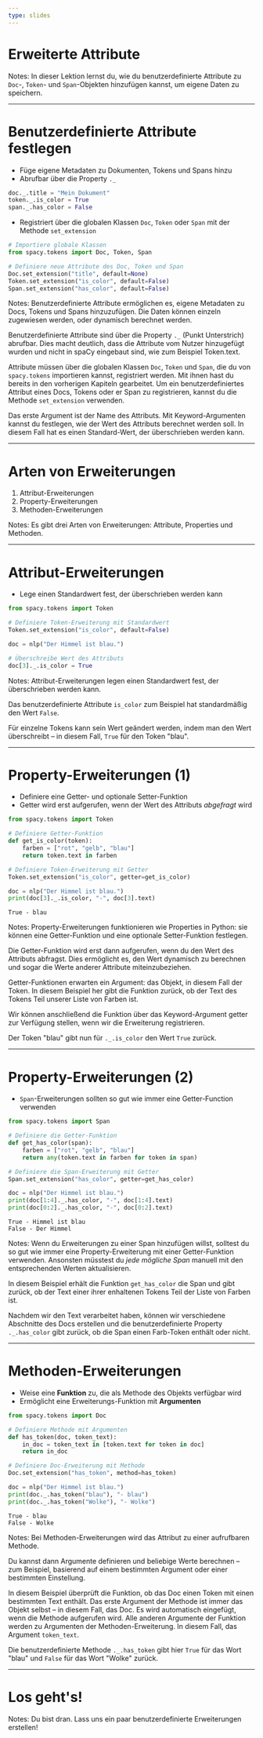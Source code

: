 ```yaml
---
type: slides
---
```


# Erweiterte Attribute

Notes: In dieser Lektion lernst du, wie du benutzerdefinierte Attribute zu
`Doc`-, `Token`- und `Span`-Objekten hinzufügen kannst, um eigene Daten zu
speichern.

---

# Benutzerdefinierte Attribute festlegen

- Füge eigene Metadaten zu Dokumenten, Tokens und Spans hinzu
- Abrufbar über die Property `._`

```python
doc._.title = "Mein Dokument"
token._.is_color = True
span._.has_color = False
```

- Registriert über die globalen Klassen `Doc`, `Token` oder `Span` mit der
  Methode `set_extension`

```python
# Importiere globale Klassen
from spacy.tokens import Doc, Token, Span

# Definiere neue Attribute des Doc, Token und Span
Doc.set_extension("title", default=None)
Token.set_extension("is_color", default=False)
Span.set_extension("has_color", default=False)
```

Notes: Benutzerdefinierte Attribute ermöglichen es, eigene Metadaten zu Docs,
Tokens und Spans hinzuzufügen. Die Daten können einzeln zugewiesen werden, oder
dynamisch berechnet werden.

Benutzerdefinierte Attribute sind über die Property `._` (Punkt Unterstrich)
abrufbar. Dies macht deutlich, dass die Attribute vom Nutzer hinzugefügt wurden
und nicht in spaCy eingebaut sind, wie zum Beispiel Token.text.

Attribute müssen über die globalen Klassen `Doc`, `Token` und `Span`, die du von
`spacy.tokens` importieren kannst, registriert werden. Mit ihnen hast du bereits
in den vorherigen Kapiteln gearbeitet. Um ein benutzerdefiniertes Attribut eines
Docs, Tokens oder er Span zu registrieren, kannst du die Methode `set_extension`
verwenden.

Das erste Argument ist der Name des Attributs. Mit Keyword-Argumenten kannst du
festlegen, wie der Wert des Attributs berechnet werden soll. In diesem Fall hat
es einen Standard-Wert, der überschrieben werden kann.

---

# Arten von Erweiterungen

1. Attribut-Erweiterungen
2. Property-Erweiterungen
3. Methoden-Erweiterungen

Notes: Es gibt drei Arten von Erweiterungen: Attribute, Properties und Methoden.

---

# Attribut-Erweiterungen

- Lege einen Standardwert fest, der überschrieben werden kann

```python
from spacy.tokens import Token

# Definiere Token-Erweiterung mit Standardwert
Token.set_extension("is_color", default=False)

doc = nlp("Der Himmel ist blau.")

# Überschreibe Wert des Attributs
doc[3]._.is_color = True
```

Notes: Attribut-Erweiterungen legen einen Standardwert fest, der überschrieben
werden kann.

Das benutzerdefinierte Attribute `is_color` zum Beispiel hat standardmäßig den
Wert `False`.

Für einzelne Tokens kann sein Wert geändert werden, indem man den Wert
überschreibt – in diesem Fall, `True` für den Token "blau".

---

# Property-Erweiterungen (1)

- Definiere eine Getter- und optionale Setter-Funktion
- Getter wird erst aufgerufen, wenn der Wert des Attributs _abgefragt_ wird

```python
from spacy.tokens import Token

# Definiere Getter-Funktion
def get_is_color(token):
    farben = ["rot", "gelb", "blau"]
    return token.text in farben

# Definiere Token-Erweiterung mit Getter
Token.set_extension("is_color", getter=get_is_color)

doc = nlp("Der Himmel ist blau.")
print(doc[3]._.is_color, "-", doc[3].text)
```

```out
True - blau
```

Notes: Property-Erweiterungen funktionieren wie Properties in Python: sie können
eine Getter-Funktion und eine optionale Setter-Funktion festlegen.

Die Getter-Funktion wird erst dann aufgerufen, wenn du den Wert des Attributs
abfragst. Dies ermöglicht es, den Wert dynamisch zu berechnen und sogar die
Werte anderer Attribute miteinzubeziehen.

Getter-Funktionen erwarten ein Argument: das Objekt, in diesem Fall der Token.
In diesem Beispiel her gibt die Funktion zurück, ob der Text des Tokens Teil
unserer Liste von Farben ist.

Wir können anschließend die Funktion über das Keyword-Argument getter zur
Verfügung stellen, wenn wir die Erweiterung registrieren.

Der Token "blau" gibt nun für `._.is_color` den Wert `True` zurück.

---

# Property-Erweiterungen (2)

- `Span`-Erweiterungen sollten so gut wie immer eine Getter-Function verwenden

```python
from spacy.tokens import Span

# Definiere die Getter-Funktion
def get_has_color(span):
    farben = ["rot", "gelb", "blau"]
    return any(token.text in farben for token in span)

# Definiere die Span-Erweiterung mit Getter
Span.set_extension("has_color", getter=get_has_color)

doc = nlp("Der Himmel ist blau.")
print(doc[1:4]._.has_color, "-", doc[1:4].text)
print(doc[0:2]._.has_color, "-", doc[0:2].text)
```

```out
True - Himmel ist blau
False - Der Himmel
```

Notes: Wenn du Erweiterungen zu einer Span hinzufügen willst, solltest du so gut
wie immer eine Property-Erweiterung mit einer Getter-Funktion verwenden.
Ansonsten müsstest du _jede mögliche Span_ manuell mit den entsprechenden Werten
aktualisieren.

In diesem Beispiel erhält die Funktion `get_has_color` die Span und gibt zurück,
ob der Text einer ihrer enhaltenen Tokens Teil der Liste von Farben ist.

Nachdem wir den Text verarbeitet haben, können wir verschiedene Abschnitte des
Docs erstellen und die benutzerdefinierte Property `._.has_color` gibt zurück,
ob die Span einen Farb-Token enthält oder nicht.

---

# Methoden-Erweiterungen

- Weise eine **Funktion** zu, die als Methode des Objekts verfügbar wird
- Ermöglicht eine Erweiterungs-Funktion mit **Argumenten**

```python
from spacy.tokens import Doc

# Definiere Methode mit Argumenten
def has_token(doc, token_text):
    in_doc = token_text in [token.text for token in doc]
    return in_doc

# Definiere Doc-Erweiterung mit Methode
Doc.set_extension("has_token", method=has_token)

doc = nlp("Der Himmel ist blau.")
print(doc._.has_token("blau"), "- blau")
print(doc._.has_token("Wolke"), "- Wolke")
```

```out
True - blau
False - Wolke
```

Notes: Bei Methoden-Erweiterungen wird das Attribut zu einer aufrufbaren
Methode.

Du kannst dann Argumente definieren und beliebige Werte berechnen – zum
Beispiel, basierend auf einem bestimmten Argument oder einer bestimmten
Einstellung.

In diesem Beispiel überprüft die Funktion, ob das Doc einen Token mit einen
bestimmten Text enthält. Das erste Argument der Methode ist immer das Objekt
selbst – in diesem Fall, das Doc. Es wird automatisch eingefügt, wenn die
Methode aufgerufen wird. Alle anderen Argumente der Funktion werden zu
Argumenten der Methoden-Erweiterung. In diesem Fall, das Argument `token_text`.

Die benutzerdefinierte Methode `._.has_token` gibt hier `True` für das Wort
"blau" und `False` für das Wort "Wolke" zurück.

---

# Los geht's!

Notes: Du bist dran. Lass uns ein paar benutzerdefinierte Erweiterungen
erstellen!

